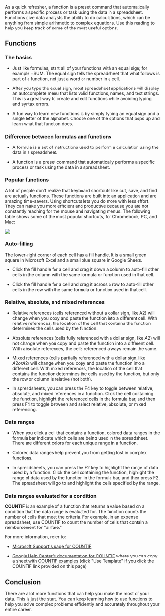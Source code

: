 
As a quick refresher, a function is a preset command that automatically performs a specific process or task using the data in a spreadsheet. Functions give data analysts the ability to do calculations, which can be anything from simple arithmetic to complex equations. Use this reading to help you keep track of some of the most useful options.

## Functions

### **The basics**

-   Just like formulas, start all of your functions with an equal sign; for example =SUM. The equal sign tells the spreadsheet that what follows is part of a function, not just a word or number in a cell. 
    
-   After you type the equal sign, most spreadsheet applications will display an autocomplete menu that lists valid functions, names, and text strings. This is a great way to create and edit functions while avoiding typing and syntax errors.
    
-   A fun way to learn new functions is by simply typing an equal sign and a single letter of the alphabet. Choose one of the options that pops up and learn what that function does.
    

### **Difference between formulas and functions**

-   A formula is a set of instructions used to perform a calculation using the data in a spreadsheet.
    
-   A function is a preset command that automatically performs a specific process or task using the data in a spreadsheet.
    

### **Popular functions**

A lot of people don’t realize that keyboard shortcuts like cut, save, and find are actually functions. These functions are built into an application and are amazing time-savers. Using shortcuts lets you do more with less effort. They can make you more efficient and productive because you are not constantly reaching for the mouse and navigating menus. The following table shows some of the most popular shortcuts, for Chromebook, PC, and Mac:

![](https://i.imgur.com/Xkre01z.png)

### **Auto-filling**

The lower-right corner of each cell has a fill handle. It is a small green square in Microsoft Excel and a small blue square in Google Sheets.

-   Click the fill handle for a cell and drag it down a column to auto-fill other cells in the column with the same formula or function used in that cell. 
    
-   Click the fill handle for a cell and drag it across a row to auto-fill other cells in the row with the same formula or function used in that cell. 
    

### **Relative, absolute, and mixed references**

-   Relative references (cells referenced without a dollar sign, like A2) will change when you copy and paste the function into a different cell. With relative references, the location of the cell that contains the function determines the cells used by the function.
    
-   Absolute references (cells fully referenced with a dollar sign, like $A$2) will not change when you copy and paste the function into a different cell. With absolute references, the cells referenced always remain the same.
    
-   Mixed references (cells partially referenced with a dollar sign, like $A2 or A$2) will change when you copy and paste the function into a different cell. With mixed references, the location of the cell that contains the function determines the cells used by the function, but only the row or column is relative (not both).
    
-   In spreadsheets, you can press the F4 key to toggle between relative, absolute, and mixed references in a function. Click the cell containing the function, highlight the referenced cells in the formula bar, and then press F4 to toggle between and select relative, absolute, or mixed referencing.
    

### **Data ranges**

-   When you click a cell that contains a function, colored data ranges in the formula bar indicate which cells are being used in the spreadsheet. There are different colors for each unique range in a function.
    
-   Colored data ranges help prevent you from getting lost in complex functions.
    
-   In spreadsheets, you can press the F2 key to highlight the range of data used by a function. Click the cell containing the function, highlight the range of data used by the function in the formula bar, and then press F2. The spreadsheet will go to and highlight the cells specified by the range.
    

### **Data ranges evaluated for a condition**

**COUNTIF** is an example of a function that returns a value based on a condition that the data range is evaluated for. The function counts the number of cells that meet the criteria. For example, in an expense spreadsheet, use COUNTIF to count the number of cells that contain a reimbursement for "airfare."

For more information, refer to:

-   [Microsoft Support's page for COUNTIF](https://support.microsoft.com/en-us/office/countif-function-e0de10c6-f885-4e71-abb4-1f464816df34 "Microsoft Support's page for COUNTIF")
    
-   [Google Help Center's documentation for COUNTIF](https://support.google.com/docs/answer/3093480?hl=en "documentation for COUNTIF") where you can copy a sheet with [COUNTIF examples](https://docs.google.com/spreadsheets/d/1PYoKCYZAkWSaMBsiTyvxZzCCt2WQ-QKOC763RWHMB7c/template/preview "COUNTIF examples") (click "Use Template" if you click the COUNTIF link provided on this page)
    

## Conclusion

There are a lot more functions that can help you make the most of your data. This is just the start. You can keep learning how to use functions to help you solve complex problems efficiently and accurately throughout your entire career.